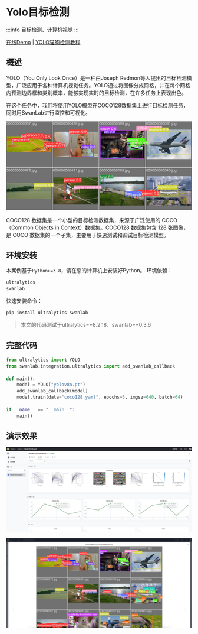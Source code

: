 # Yolo目标检测

:::info
目标检测、计算机视觉
:::

[在线Demo](https://swanlab.cn/@ZeyiLin/ultratest/runs/yux7vclmsmmsar9ear7u5/chart) | [YOLO猫狗检测教程](https://zhuanlan.zhihu.com/p/700347880)

## 概述

YOLO（You Only Look Once）是一种由Joseph Redmon等人提出的目标检测模型，广泛应用于各种计算机视觉任务。YOLO通过将图像分成网格，并在每个网格内预测边界框和类别概率，能够实现实时的目标检测，在许多任务上表现出色。

在这个任务中，我们将使用YOLO模型在COCO128数据集上进行目标检测任务，同时用SwanLab进行监控和可视化。

![yolo](/assets/example-yolo-1.png)

COCO128 数据集是一个小型的目标检测数据集，来源于广泛使用的 COCO（Common Objects in Context）数据集。COCO128 数据集包含 128 张图像，是 COCO 数据集的一个子集，主要用于快速测试和调试目标检测模型。

## 环境安装

本案例基于`Python>=3.8`，请在您的计算机上安装好Python。 环境依赖：

```txt
ultralytics
swanlab
```

快速安装命令：

```bash
pip install ultralytics swanlab
```

> 本文的代码测试于ultralytics==8.2.18、swanlab==0.3.6

## 完整代码

```python
from ultralytics import YOLO
from swanlab.integration.ultralytics import add_swanlab_callback

def main():
    model = YOLO("yolov8n.pt")
    add_swanlab_callback(model)
    model.train(data="coco128.yaml", epochs=5, imgsz=640, batch=64)

if __name__ == "__main__":
    main()
```


## 演示效果

![yolo-2](/assets/example-yolo-2.png)

![yolo-3](/assets/example-yolo-3.png)